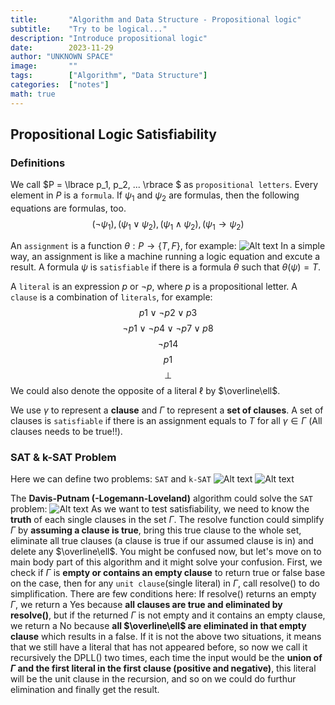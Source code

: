 ```yaml
---
title:       "Algorithm and Data Structure - Propositional logic"
subtitle:    "Try to be logical..."
description: "Introduce propositional logic"
date:        2023-11-29
author: "UNKNOWN SPACE"
image:       ""
tags:        ["Algorithm", "Data Structure"]
categories:  ["notes"]
math: true
---
```


## Propositional Logic Satisfiability

### Definitions
 
We call $P = \lbrace p_1, p_2, ... \rbrace $ as `propositional letters`. Every element in $P$ is a `formula`. If $\psi_1$ and $\psi_2$ are formulas, then the following equations are formulas, too.
$$(¬\psi_1), (\psi_1 ∨ \psi_2), (\psi_1 ∧ \psi_2), (\psi_1 → \psi_2)$$

An `assignment` is a function $\theta: P → \lbrace T, F\rbrace$, for example:
![Alt text](/img/algorithm/propositional-logic/image.png)
In a simple way, an assignment is like a machine running a logic equation and excute a result. A formula $\psi$ is `satisfiable` if there is a formula $\theta$ such that $\theta(\psi)=T$.

A `literal` is an expression $p$ or $\neg p$, where $p$ is a propositional letter.
A `clause` is a combination of `literals`, for example:
$$p1 ∨ ¬p2 ∨ p3$$
$$¬p1 ∨ ¬p4 ∨ ¬p7 ∨ p8$$
$$¬p14$$
$$p1$$
$$⊥$$
We could also denote the opposite of a literal $\ell$ by $\overline\ell\$.

We use $\gamma$ to represent a **clause** and $\Gamma$ to represent a **set of clauses**. A set of clauses is `satisfiable` if there is an assignment equals to $T$ for all $\gamma ∈ \Gamma$ (All clauses needs to be true!!).

### SAT & k-SAT Problem
Here we can define two problems: `SAT` and `k-SAT`
![Alt text](/img/algorithm/propositional-logic/image4.png)
![Alt text](/img/algorithm/propositional-logic/image5.png)

The **Davis-Putnam (-Logemann-Loveland)** algorithm could solve the `SAT` problem:
![Alt text](/img/algorithm/propositional-logic/image6.png)
As we want to test satisfiability, we need to know the **truth** of each single clauses in the set $\Gamma$. The resolve function could simplify $\Gamma$ by **assuming a clause is true**, bring this true clause to the whole set, eliminate all true clauses (a clause is true if our assumed clause is in) and delete any $\overline\ell\$. You might be confused now, but let's move on to main body part of this algorithm and it might solve your confusion. First, we check if $\Gamma$ is **empty or contains an empty clause** to return true or false base on the case, then for any `unit clause`(single literal) in $\Gamma$, call resolve() to do simplification. There are few conditions here: If resolve() returns an empty $\Gamma$, we return a Yes because **all clauses are true and eliminated by resolve()**, but if the returned $\Gamma$ is not empty and it contains an empty clause, we return a No because **all $\overline\ell\$ are eliminated in that empty clause** which results in a false. If it is not the above two situations, it means that we still have a literal that has not appeared before, so now we call it recursively the DPLL() two times, each time the input would be the **union of $\Gamma$ and the first literal in the first clause (positive and negative)**, this literal will be the unit clause in the recursion, and so on we could do furthur elimination and finally get the result. 

<!-- ### Propositional SAT Problem

Consider the following problem, is it in `NPTime`?
![Alt text](/img/propositional-logic/image2.png)
We could prove it by using this `non-deterministic` algorithm:
![Alt text](/img/propositional-logic/image3.png)
## Two Special Cases of SAT

## QBF -->